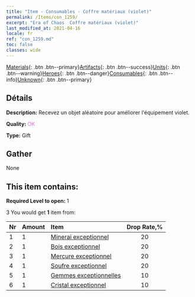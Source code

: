 ```yaml
---
title: "Item - Consumables - Coffre matériaux (violet)"
permalink: /Items/con_1259/
excerpt: "Era of Chaos  Coffre matériaux (violet)"
last_modified_at: 2021-04-16
locale: fr
ref: "con_1259.md"
toc: false
classes: wide
---
```

 [Materials](/fr/Items/){: .btn .btn--primary}[Artifacts](/fr/Items/Artifacts/){: .btn .btn--success}[Units](/fr/Items/Units/){: .btn .btn--warning}[Heroes](/fr/Items/Heroes/){: .btn .btn--danger}[Consumables](/fr/Items/Consumables/){: .btn .btn--info}[Unknown](/fr/Items/Unknown/){: .btn .btn--primary}

## Détails
 **Description:** Recevez un objet aléatoire pour améliorer l'équipement violet.

 **Quality:** <span style="color: #DA70D6">OK</span>

 **Type:** Gift

## Gather

  None

## This item contains:

 **Required Level to open:** 1

 3 You would get **1** item  from:

  | Nr | Amount |     Item    | Drop Rate,% |
  |:---|:-------|:------------|:---------:|
  | 1 | 1 | [Minerai exceptionnel](/fr/Items/mat_33/) | 20 | 
  | 2 | 1 | [Bois exceptionnel](/fr/Items/mat_34/) | 20 | 
  | 3 | 1 | [Mercure exceptionnel](/fr/Items/mat_35/) | 20 | 
  | 4 | 1 | [Soufre exceptionnel](/fr/Items/mat_36/) | 20 | 
  | 5 | 1 | [Gemmes exceptionnelles](/fr/Items/mat_37/) | 10 | 
  | 6 | 1 | [Cristal exceptionnel](/fr/Items/mat_38/) | 10 | 
